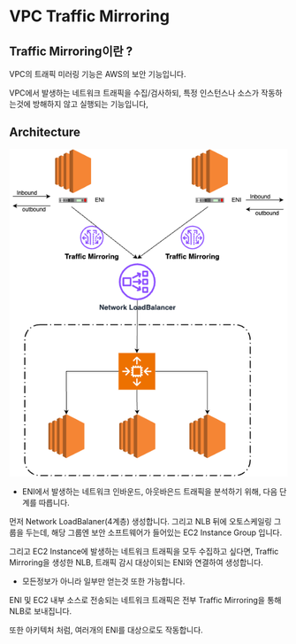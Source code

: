 # VPC Traffic Mirroring
## Traffic Mirroring이란 ?
VPC의 트래픽 미러링 기능은 AWS의 보안 기능입니다.

VPC에서 발생하는 네트워크 트래픽을 수집/검사하되, 특정 인스턴스나 소스가 작동하는것에 방해하지 않고 실행되는 기능입니다,

## Architecture
![traffic_mirroring_Arch](../../images/Traffic_Mirroring.png)
- ENI에서 발생하는 네트워크 인바운드, 아웃바은드 트래픽을 분석하기 위해, 다음 단계를 따릅니다.

먼저 Network LoadBalaner(4계층) 생성합니다. 그리고 NLB 뒤에 오토스케일링 그룹을 두는데, 해당 그룹엔 보안 소프트웨어가 들어있는 EC2 Instance Group 입니다.

그리고 EC2 Instance에 발생하는 네트워크 트래픽을 모두 수집하고 싶다면, Traffic Mirroring을 생성한 NLB, 트래픽 감시 대상이되는 ENI와 연결하여 생성합니다.
- 모든정보가 아니라 일부만 얻는것 또한 가능합니다.

ENI 및 EC2 내부 소스로 전송되는 네트워크 트래픽은 전부 Traffic Mirroring을 통해 NLB로 보내집니다.

또한 아키텍처 처럼, 여러개의 ENI를 대상으로도 작동합니다.